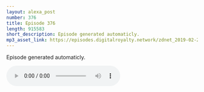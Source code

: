 ```yaml
---
layout: alexa_post
number: 376
title: Episode 376
length: 915583
short_description: Episode generated automaticly.
mp3_asset_link: https://episodes.digitalroyalty.network/zdnet_2019-02-27_01-00-08.mp3
---
```


Episode generated automaticly.

<audio controls>
    <source src="{{ page.mp3_asset_link }}" type="audio/mpeg">
</audio>